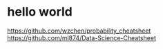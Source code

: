# hello world
https://github.com/wzchen/probability_cheatsheet
https://github.com/ml874/Data-Science-Cheatsheet
